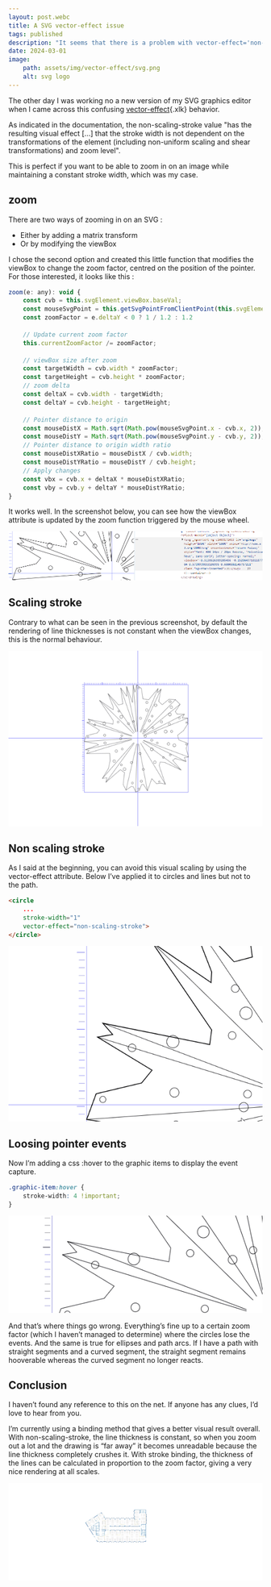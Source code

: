 ```yaml
---
layout: post.webc
title: A SVG vector-effect issue
tags: published
description: "It seems that there is a problem with vector-effect='non-scaling-stroke' beyond a certain zoom factor on the viewBox..."
date: 2024-03-01
image: 
    path: assets/img/vector-effect/svg.png
    alt: svg logo
---
```

The other day I was working no a new version of my SVG graphics editor when I came across this confusing   [vector-effect](https://developer.mozilla.org/en-US/docs/Web/SVG/Attribute/vector-effect#non-scaling-stroke){.xlk} behavior.

As indicated in the documentation, the non-scaling-stroke value "has the resulting visual effect [...] that the stroke width is not dependent on the transformations of the element (including non-uniform scaling and shear transformations) and zoom level".

This is perfect if you want to be able to zoom in on an image while maintaining a constant stroke width, which was my case.

## zoom

There are two ways of zooming in on an SVG :

- Either by adding a matrix transform
- Or by modifying the viewBox

I chose the second option and created this little function that modifies the viewBox to change the zoom factor, centred on the position of the pointer. For those interested, it looks like this :

```js
zoom(e: any): void {
    const cvb = this.svgElement.viewBox.baseVal;
    const mouseSvgPoint = this.getSvgPointFromClientPoint(this.svgElement, e.clientX, e.clientY);
    const zoomFactor = e.deltaY < 0 ? 1 / 1.2 : 1.2

    // Update current zoom factor
    this.currentZoomFactor /= zoomFactor;

    // viewBox size after zoom
    const targetWidth = cvb.width * zoomFactor;
    const targetHeight = cvb.height * zoomFactor;
    // zoom delta
    const deltaX = cvb.width - targetWidth;
    const deltaY = cvb.height - targetHeight;

    // Pointer distance to origin
    const mouseDistX = Math.sqrt(Math.pow(mouseSvgPoint.x - cvb.x, 2));
    const mouseDistY = Math.sqrt(Math.pow(mouseSvgPoint.y - cvb.y, 2));
    // Pointer distance to origin width ratio
    const mouseDistXRatio = mouseDistX / cvb.width;
    const mouseDistYRatio = mouseDistY / cvb.height;
    // Apply changes
    const vbx = cvb.x + deltaX * mouseDistXRatio;
    const vby = cvb.y + deltaY * mouseDistYRatio;
}
```

It works well. In the screenshot below, you can see how the viewBox attribute is updated by the zoom function triggered by the mouse wheel. 

![viewbox changing](../assets/img/vector-effect/svg-zoom.gif)

## Scaling stroke

Contrary to what can be seen in the previous screenshot, by default the rendering of line thicknesses is not constant when the viewBox changes, this is the normal behaviour.

![scaling stroke](../assets/img/vector-effect/scaling-stroke.gif)

## Non scaling stroke

As I said at the beginning, you can avoid this visual scaling by using the vector-effect attribute. Below I’ve applied it to circles and lines but not to the path.

```html
<circle
    ...
    stroke-width="1"
    vector-effect="non-scaling-stroke">
</circle>

```

![non scaling stroke](../assets/img/vector-effect/non-scaling-stroke.gif)

## Loosing pointer events

Now I’m adding a css :hover to the graphic items to display the event capture.

```css
.graphic-item:hover {
    stroke-width: 4 !important;
}
```

![loosing pointer events](../assets/img/vector-effect/loosing-pointer-events.gif)

And that’s where things go wrong. Everything’s fine up to a certain zoom factor (which I haven’t managed to determine) where the circles lose the events. And the same is true for ellipses and path arcs. If I have a path with straight segments and a curved segment, the straight segment remains hooverable whereas the curved segment no longer reacts.

## Conclusion

I haven’t found any reference to this on the net. If anyone has any clues, I’d love to hear from you.

I’m currently using a binding method that gives a better visual result overall. With non-scaling-stroke, the line thickness is constant, so when you zoom out a lot and the drawing is “far away” it becomes unreadable because the line thickness completely crushes it. With stroke binding, the thickness of the lines can be calculated in proportion to the zoom factor, giving a very nice rendering at all scales.

![stroke binding](../assets/img/vector-effect/stroke-binding.gif)